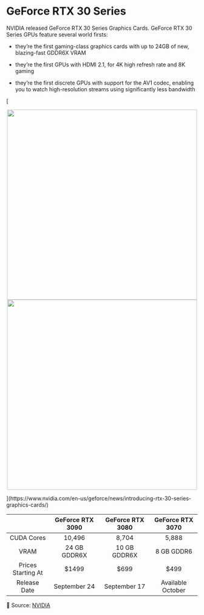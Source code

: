# GeForce RTX 30 Series

NVIDIA released GeForce RTX 30 Series Graphics Cards. GeForce RTX 30 Series GPUs feature several world firsts: 

- they’re the first gaming-class graphics cards with up to 24GB of new, blazing-fast GDDR6X VRAM

- they’re the first GPUs with HDMI 2.1, for 4K high refresh rate and 8K gaming

- they’re the first discrete GPUs with support for the AV1 codec, enabling you to watch high-resolution streams using significantly less bandwidth

[<p align="center">
  <img src="https://github.com/Machine-Learning-Tokyo/AI-ML-Newsletter/blob/master/images/GeForce-RTX-30-Series.jpg" width="500" />
  <img src="https://github.com/Machine-Learning-Tokyo/AI-ML-Newsletter/blob/master/images/nvidia-rtx-30series-specs.png" width="500" />
</p>](https://www.nvidia.com/en-us/geforce/news/introducing-rtx-30-series-graphics-cards/)





<center> 
  
|                    | GeForce RTX 3090 | GeForce RTX 3080 | GeForce RTX 3070 | 
| :-------------:    |:-------------:   | :-----:          | :----:           |
| CUDA Cores         | 10,496           | 8,704            | 5,888            |
| VRAM               | 24 GB GDDR6X     | 10 GB GDDR6X     | 8 GB GDDR6       |
| Prices Starting At | $1499            | $699             | $499             |
| Release Date       | September 24     | September 17     | Available October|

</center>



📌 Source: [NVIDIA](https://www.nvidia.com/en-us/geforce/news/introducing-rtx-30-series-graphics-cards/)
